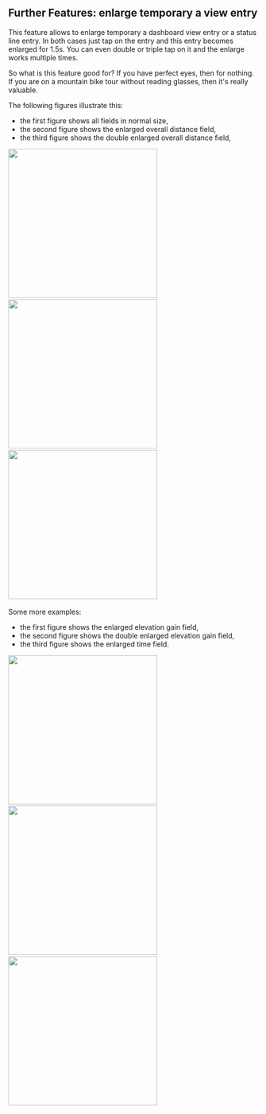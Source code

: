 ## Further Features: enlarge temporary a view entry
 
This feature allows to enlarge temporary a dashboard view entry or a status line entry. 
In both cases just tap on the entry and this entry becomes enlarged for 1.5s.
You can even double or triple tap on it and the enlarge works multiple times.

So what is this feature good for? If you have perfect eyes, then for nothing. If you are 
on a mountain bike tour without reading glasses, then it's really valuable.

The following figures illustrate this:

- the first figure shows all fields in normal size,
- the second figure shows the enlarged overall distance field,
- the third figure shows the double enlarged overall distance field,

<img src="./el0.png" width="300" />&nbsp;
<img src="./el1a.png" width="300" />&nbsp;
<img src="./el1.png" width="300" />&nbsp;

Some more examples:
- the first figure shows the enlarged elevation gain field,
- the second figure shows the double enlarged elevation gain field,
- the third figure shows the enlarged time field.

<img src="./el2a.png" width="300" />&nbsp;
<img src="./el2.png" width="300" />&nbsp;
<img src="./el3.png" width="300" />&nbsp;

